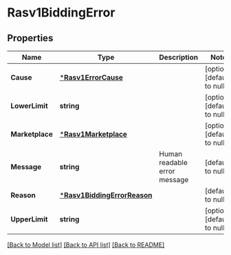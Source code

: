 # Rasv1BiddingError

## Properties
Name | Type | Description | Notes
------------ | ------------- | ------------- | -------------
**Cause** | [***Rasv1ErrorCause**](RASv1ErrorCause.md) |  | [optional] [default to null]
**LowerLimit** | **string** |  | [optional] [default to null]
**Marketplace** | [***Rasv1Marketplace**](RASv1Marketplace.md) |  | [optional] [default to null]
**Message** | **string** | Human readable error message | [default to null]
**Reason** | [***Rasv1BiddingErrorReason**](RASv1BiddingErrorReason.md) |  | [default to null]
**UpperLimit** | **string** |  | [optional] [default to null]

[[Back to Model list]](../README.md#documentation-for-models) [[Back to API list]](../README.md#documentation-for-api-endpoints) [[Back to README]](../README.md)

